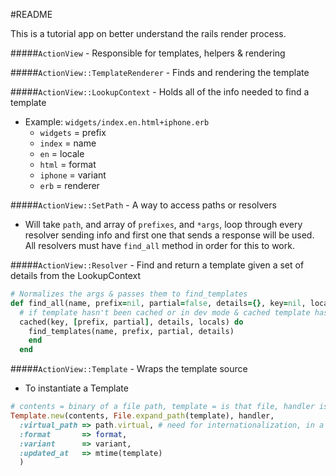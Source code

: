 #README

This is a tutorial app on better understand the rails render process.

#####`ActionView` - Responsible for templates, helpers & rendering

#####`ActionView::TemplateRenderer` - Finds and rendering the template

#####`ActionView::LookupContext` - Holds all of the info needed to find a template
  - Example: `widgets/index.en.html+iphone.erb`
    - `widgets` = prefix
    - `index` = name
    - `en` = locale
    - `html` = format
    - `iphone` = variant
    - `erb` = renderer

#####`ActionView::SetPath` - A way to access paths or resolvers
  - Will take `path`, and array of `prefixes`, and `*args`, loop through every resolver sending info and first one that sends a response will be used. All resolvers must have `find_all` method in order for this to work.

#####`ActionView::Resolver` - Find and return a template given a set of details from the LookupContext
```ruby
# Normalizes the args & passes them to find_templates
def find_all(name, prefix=nil, partial=false, details={}, key=nil, locals=[])
  # if template hasn't been cached or in dev mode & cached template has expired, it loads them again performing the block with find_templates.
  cached(key, [prefix, partial], details, locals) do
    find_templates(name, prefix, partial, details)
    end
  end
```
#####`ActionView::Template` - Wraps the template source
  - To instantiate a Template

  ```ruby
  # contents = binary of a file path, template = is that file, handler is extracted from that template
  Template.new(contents, File.expand_path(template), handler,
    :virtual_path => path.virtual, # need for internationalization, in a view you can use the shortcut ex: <%= t('.title') %> and virtual path(widgets/index) will be used to look in config/locales/en.yml to find en: \n widgets: \n index: \n title: "English Widgets"
    :format       => format,
    :variant      => variant,
    :updated_at   => mtime(template)
    )
  ```
